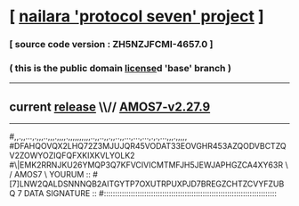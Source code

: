 
# [ [nailara 'protocol seven' project](http://nailara.network/) ]

### [ source code version : ZH5NZJFCMI-4657.0 ]

### ( this is the public domain [license](../license)d 'base' branch )
---
## current [release](https://github.com/nailara-technologies/protocol-7/releases) \\\\// [AMOS7-v2.27.9](https://github.com/nailara-technologies/protocol-7/releases/tag/AMOS7-v2.27.9)
---

#,,.,,...,.,,,..,,,.,,,,.,,,,,,,,,,..,,..,,.,,..,,...,...,...,.,.,...,,,.,,,,,
#DFAHQOVQX2LHQ72Z3MJUJQR45VODAT33EOVGHR453AZQODVBCTZQV2ZOWYOZIQFQFXKIXKVLYOLK2
#\\\|EMK2RRNJKU26YMQP3Q7KFVCIVICMTMFJH5JEWJAPHGZCA4XY63R \ / AMOS7 \ YOURUM ::
#\[7]LNW2QALDSNNNQB2AITGYTP7OXUTRPUXPJD7BREGZCHTZCVYFZUBQ 7  DATA SIGNATURE ::
#:::::::::::::::::::::::::::::::::::::::::::::::::::::::::::::::::::::::::::::
